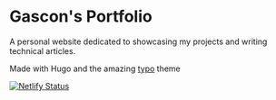 # Gascon's Portfolio 

A personal website dedicated to showcasing my projects and writing technical articles.

Made with Hugo and the amazing [typo](https://github.com/tomfran/typo) theme

[![Netlify Status](https://api.netlify.com/api/v1/badges/55eba9e9-1b01-42f0-bd9a-fe9e164269d5/deploy-status)](https://app.netlify.com/sites/gasconsportfolio/deploys)